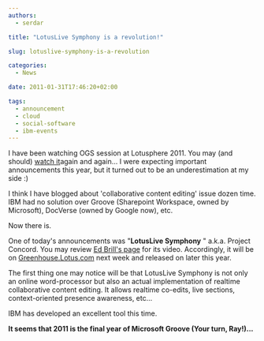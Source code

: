 ```yaml
---
authors:
  - serdar

title: "LotusLive Symphony is a revolution!"

slug: lotuslive-symphony-is-a-revolution

categories:
  - News

date: 2011-01-31T17:46:20+02:00

tags:
  - announcement
  - cloud
  - social-software
  - ibm-events
---
```


I have been watching OGS session at Lotusphere 2011. You may (and should) [watch it](http://livestre.am/B8iU)again and again... I were expecting important announcements this year, but it turned out to be an underestimation at my side :)
<!-- more -->
I think I have blogged about 'collaborative content editing' issue dozen time. IBM had no solution over Groove (Sharepoint Workspace, owned by Microsoft), DocVerse (owned by Google now), etc.

Now there is.

One of today's announcements was "**LotusLive Symphony** " a.k.a. Project Concord. You may review [Ed Brill's page](http://www.edbrill.com/ebrill/edbrill.nsf/dx/lotusphere-2011-introducing-lotuslive-symphony) for its video. Accordingly, it will be on [Greenhouse.Lotus.com](http://greenhouse.lotus.com/) next week and released on later this year.

The first thing one may notice will be that LotusLive Symphony is not only an online word-processor but also an actual implementation of realtime collaborative content editing. It allows realtime co-edits, live sections, context-oriented presence awareness, etc...

IBM has developed an excellent tool this time.

**It seems that 2011 is the final year of Microsoft Groove (Your turn, Ray!)...**
